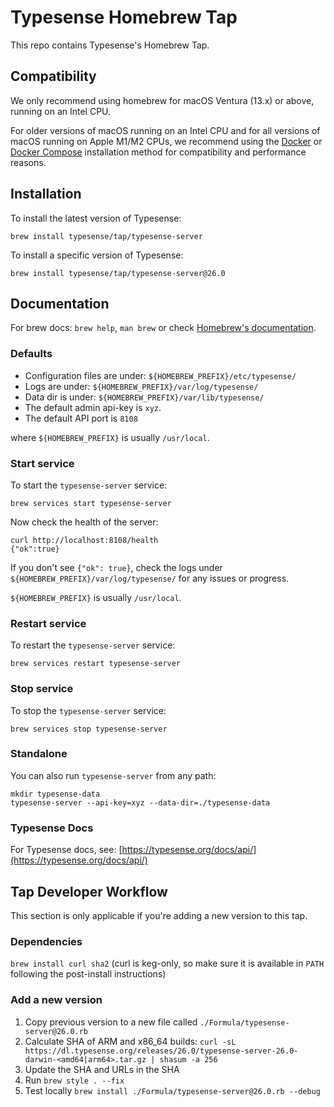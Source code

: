 # Typesense Homebrew Tap

This repo contains Typesense's Homebrew Tap.

## Compatibility

We only recommend using homebrew for macOS Ventura (13.x) or above, running on an Intel CPU.

For older versions of macOS running on an Intel CPU and for all versions of macOS running on Apple M1/M2 CPUs, we recommend using the [Docker](https://typesense.org/docs/guide/install-typesense.html#docker) or [Docker Compose](https://typesense.org/docs/guide/install-typesense.html#docker-compose) installation method for compatibility and performance reasons.

## Installation

To install the latest version of Typesense:

```
brew install typesense/tap/typesense-server
```

To install a specific version of Typesense:

```
brew install typesense/tap/typesense-server@26.0
```

## Documentation

For brew docs: `brew help`, `man brew` or check [Homebrew's documentation](https://docs.brew.sh).

### Defaults

- Configuration files are under: `${HOMEBREW_PREFIX}/etc/typesense/`
- Logs are under: `${HOMEBREW_PREFIX}/var/log/typesense/`
- Data dir is under: `${HOMEBREW_PREFIX}/var/lib/typesense/`
- The default admin api-key is `xyz`.
- The default API port is `8108`

where `${HOMEBREW_PREFIX}` is usually `/usr/local`.

### Start service

To start the `typesense-server` service:

```
brew services start typesense-server
```

Now check the health of the server:

```
curl http://localhost:8108/health
{"ok":true}
```

If you don't see `{"ok": true}`, check the logs under `${HOMEBREW_PREFIX}/var/log/typesense/` for any issues or progress.

`${HOMEBREW_PREFIX}` is usually `/usr/local`.

### Restart service

To restart the `typesense-server` service:

```
brew services restart typesense-server
```

### Stop service

To stop the `typesense-server` service:

```
brew services stop typesense-server
```

### Standalone

You can also run `typesense-server` from any path:

```
mkdir typesense-data
typesense-server --api-key=xyz --data-dir=./typesense-data
```

### Typesense Docs

For Typesense docs, see: [https://typesense.org/docs/api/](https://typesense.org/docs/api/)

## Tap Developer Workflow

This section is only applicable if you're adding a new version to this tap.

### Dependencies

`brew install curl sha2` (curl is keg-only, so make sure it is available in `PATH` following the post-install instructions)

### Add a new version

1. Copy previous version to a new file called `./Formula/typesense-server@26.0.rb`
2. Calculate SHA of ARM and x86_64 builds: `curl -sL https://dl.typesense.org/releases/26.0/typesense-server-26.0-darwin-<amd64|arm64>.tar.gz | shasum -a 256`
3. Update the SHA and URLs in the SHA
4. Run `brew style . --fix`
5. Test locally `brew install ./Formula/typesense-server@26.0.rb --debug`
